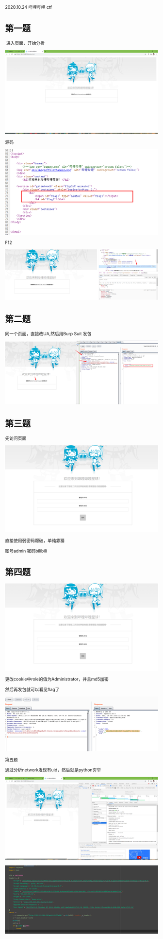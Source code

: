2020.10.24 哔哩哔哩 ctf







# 第一题

​	进入页面，开始分析

![1](./1.png)

源码

![2](./2.png)

F12

![3](./3.png)









# 第二题

同一个页面，直接改UA,然后用Burp Suit 发包



![4](./4.png)





# 第三题

先访问页面

![image-20201024232502428](./image-20201024232502428.png)

直接使用弱密码爆破，单纯靠猜

账号admin 密码bilibili



# 第四题



![image-20201024232738082](./image-20201024232738082.png)

更改cookie中role的值为Administrator，并且md5加密

然后再发包就可以看见flag了

![7](./7.png)



第五题

通过分析network发现有uid，然后就是python穷举

![8](./8.png)

![image-20201024233318892](./image-20201024233318892.png)
